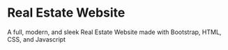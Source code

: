 # Real Estate Website

A full, modern, and sleek Real Estate Website made with Bootstrap, HTML, CSS, and Javascript